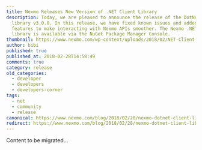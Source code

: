```yaml
---
title: Nexmo Releases New Version of .NET Client Library
description: Today, we are pleased to announce the release of the DotNet client
  library v3.0.0. In this release, we have fixed known issues and added new
  features to make interacting with Nexmo APIs smoother. The Nexmo .NET client
  library is available via the NuGet Package Manager Console.
thumbnail: https://www.nexmo.com/wp-content/uploads/2018/02/NET-Client-v3.0.0-1.png
author: bibi
published: true
published_at: 2018-02-28T14:58:49
comments: true
category: release
old_categories:
  - developer
  - developers
  - developers-corner
tags:
  - net
  - community
  - release
canonical: https://www.nexmo.com/blog/2018/02/28/nexmo-dotnet-client-library-new-release-dr
redirect: https://www.nexmo.com/blog/2018/02/28/nexmo-dotnet-client-library-new-release-dr
---
```

Content to be migrated...
